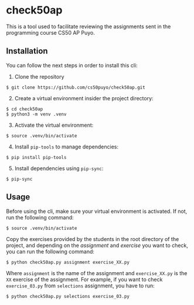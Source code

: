 # check50ap
This is a tool used to facilitate reviewing the assignments sent in
the programming course CS50 AP Puyo.

## Installation
You can follow the next steps in order to install this cli:

1. Clone the repository
```
$ git clone https://github.com/cs50puyo/check50ap.git
```
2. Create a virtual environment insider the project directory:
```
$ cd check50ap
$ python3 -m venv .venv
```

3. Activate the virtual environment:
```
$ source .venv/bin/activate
```

4. Install `pip-tools` to manage dependencies:
```
$ pip install pip-tools
```

5. Install dependencies using `pip-sync`:
```
$ pip-sync
```

## Usage
Before using the cli, make sure your virtual environment is
activated. If not, run the following command:
```
$ source .venv/bin/activate
```

Copy the exercises provided by the students in the root directory of the project, and depending on the _assignment_ and _exercise_ you want to check,
you can run the following command:
```
$ python check50ap.py assignment exercise_XX.py
```

Where `assignment` is the name of the assignment and `exercise_XX.py` is the `XX` exercise of the assignment.
For example, if you want to check `exercise_03.py` from `selections` assignment, you have to run:
```
$ python check50ap.py selections exercise_03.py
```
